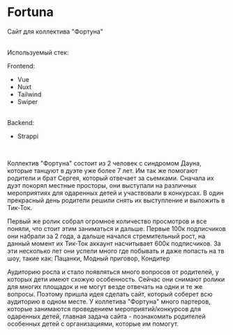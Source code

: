 # Fortuna
Сайт для коллектива "Фортуна"

<br> Используемый стек:

Frontend: 
* Vue
* Nuxt
* Tailwind
* Swiper

<br>Backend: 
* Strappi
<br>

Коллектив "Фортуна" состоит из 2 человек с синдромом Дауна, которые танцуют в дуэте уже более 7 лет. Им так же помогают родители и брат Сергея,
который отвечает за сьемками. Сначала их дуэт покорял местные просторы, они выступали на различных мероприятиях для одаренных детей и участвовали в конкурсах.
В один прекрасный день родители решили снять их выступление и выложить в Тик-Ток. 

Первый же ролик собрал огромное количество просмотров и все поняли, что стоит
этим заниматься и дальше. Первые 100к подписчиков они набрали за 2 года, а дальше начался стремительный рост, на данный момент их Тик-Ток аккаунт 
насчитывает 600к подписчиков. За эти несколько лет они успели много где побывать и даже попасть на тв шоу, такие как: Пацанки, Модный приговор, Кондитер

Аудиторию росла и стало появляться много вопросов от родителей, у которых дети имеют схожую особенность. Сейчас они снимают ролики для многих площадок и не могут везде
отвечать на одни и те же вопросы. Поэтому пришла идея сделать сайт, который соберет всю аудиторию в одном месте. У коллетива "Фортуна" много партеров, которые 
занимаются проведением мероприятий/конкурсов для одаренных детей, главная задача сайта - познакомить родителей особенных детей с организациями, которые им помогут.






